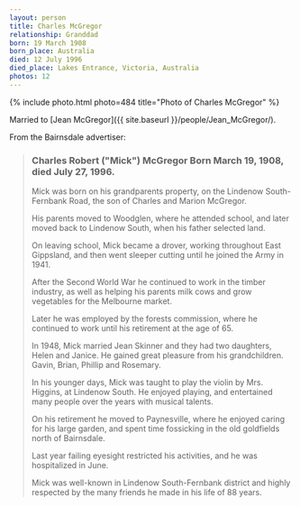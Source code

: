 ```yaml
---
layout: person
title: Charles McGregor
relationship: Granddad
born: 19 March 1908
born_place: Australia
died: 12 July 1996
died_place: Lakes Entrance, Victoria, Australia
photos: 12
---
```


{% include photo.html photo=484 title="Photo of Charles McGregor" %}

Married to [Jean McGregor]({{ site.baseurl }}/people/Jean_McGregor/).

From the Bairnsdale advertiser:

<blockquote>
<h3>Charles Robert ("Mick") McGregor
Born March 19, 1908, died July 27, 1996.</h3>

Mick was born on his grandparents property, on the Lindenow South-Fernbank
Road, the son of Charles and Marion McGregor.

His parents moved to Woodglen, where he attended school, and later moved back
to Lindenow South, when his father selected land.

On leaving school, Mick became a drover, working throughout East Gippsland, and
then went sleeper cutting until he joined the Army in 1941.

After the Second World War he continued to work in the timber industry, as well
as helping his parents milk cows and grow vegetables for the Melbourne market.

Later he was employed by the forests commission, where he continued to work
until his retirement at the age of 65.

In 1948, Mick married Jean Skinner and they had two daughters, Helen and
Janice. He gained great pleasure from his grandchildren. Gavin, Brian, Phillip
and Rosemary.

In his younger days, Mick was taught to play the violin by Mrs. Higgins, at
Lindenow South. He enjoyed playing, and entertained many people over the years
with musical talents.

On his retirement he moved to Paynesville, where he enjoyed caring for his
large garden, and spent time fossicking in the old goldfields north of
Bairnsdale.

Last year failing eyesight restricted his activities, and he was hospitalized
in June.

Mick was well-known in Lindenow South-Fernbank district and highly respected by
the many friends he made in his life of 88 years.
</blockquote>
